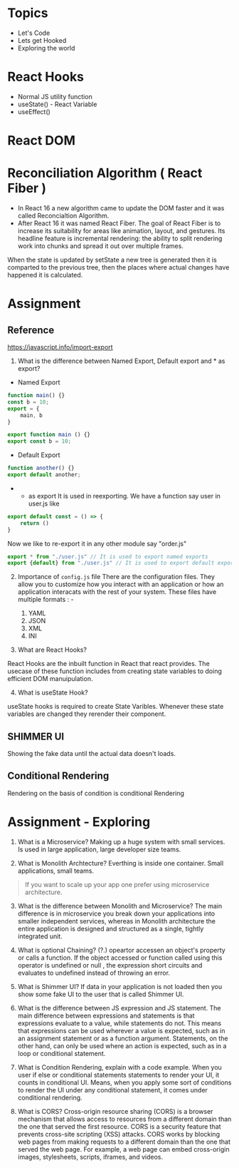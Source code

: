 # Topics
- Let's Code
- Lets get Hooked
- Exploring the world


# React Hooks
- Normal JS utility function 
- useState() - React Variable
- useEffect()

# React DOM 



# Reconciliation Algorithm ( React Fiber )
- In React 16 a new algorithm came to update the DOM faster and it was called Reconcialtion Algorithm.
- After React 16 it was named React Fiber.
The goal of React Fiber is to increase its suitability for areas like animation, layout, and gestures. Its headline feature is incremental rendering: the ability to split rendering work into chunks and spread it out over multiple frames.

When the state is updated by setState a new tree is generated then it is comparted to the previous tree, then the places where actual changes have happened it is calculated. 


# Assignment

## Reference 
https://javascript.info/import-export 

1. What is the difference between Named Export, Default export and * as export?
- Named Export 
```js
function main() {}
const b = 10;
export = {
    main, b
}
```

```js
export function main () {}
export const b = 10;
```

- Default Export 
```js
function another() {}
export default another;
```
- * as export 
It is used in reexporting. 
We have a function say user in user.js like 
```js
export default const = () => {
    return ()
}

```

Now we like to re-export it in any other module say "order.js"
```javascript
export * from "./user.js" // It is used to export named exports
export {default} from "./user.js" // It is used to export default exports
```

2. Importance of `config.js` file 
There are the configuration files. They allow you to customize how you interact with an application or how an application interacats with the rest of your system. 
These files have multiple formats : - 
    1. YAML
    2. JSON
    3. XML
    4. INI

3. What are React Hooks?

React Hooks are the inbuilt function in React that react provides. The usecase of these function includes from creating state variables to doing efficient DOM manuipulation.

4. What is useState Hook?

useState hooks is required to create State Varibles. Whenever these state variables are changed they rerender their component. 


## SHIMMER UI

Showing the fake data until the actual data doesn't loads.


## Conditional Rendering 

Rendering on the basis of condition is conditional Rendering


# Assignment - Exploring

1. What is a Microservice?
Making up a huge system with small services. Is used in large application, large developer size teams. 

2. What is Monolith Archtecture?
Everthing is inside one container. Small applications, small teams. 

> If you want to scale up your app one prefer using microservice architecture.

3. What is the difference between Monolith and Microservice?
The main difference is in microservice you break down your applications into smaller independent services, whereas in Monolith architecture the entire application is designed and structured as a single, tightly integrated unit.

4. What is optional Chaining?
(?.) opeartor accessen an object's property or calls a function. If the object accessed or function called using this operator is undefined or null , the expression short circuits and evaluates to undefined instead of throwing an error.

5. What is Shimmer UI?
If data in your application is not loaded then you show some fake UI to the user that is called Shimmer UI.

6. What is the difference between JS expression and JS statement.
The main difference between expressions and statements is that expressions evaluate to a value, while statements do not. This means that expressions can be used wherever a value is expected, such as in an assignment statement or as a function argument. Statements, on the other hand, can only be used where an action is expected, such as in a loop or conditional statement.

7. What is Condition Rendering, explain with a code example.
When you user if else or conditional statements statements to render your UI, it counts in conditional UI. Means, when you apply some sort of conditions to render the UI under any conditional statement, it comes under conditional rendering.

8. What is CORS?
Cross-origin resource sharing (CORS) is a browser mechanism that allows access to resources from a different domain than the one that served the first resource. CORS is a security feature that prevents cross-site scripting (XSS) attacks. 
CORS works by blocking web pages from making requests to a different domain than the one that served the web page. For example, a web page can embed cross-origin images, stylesheets, scripts, iframes, and videos. 
